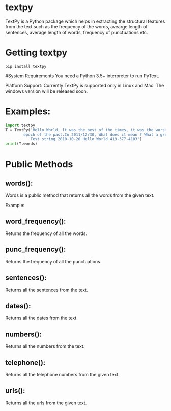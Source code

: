 # textpy
TextPy is a Python package which helps in extracting the structural features from the text such as the frequency of the words,
avearge length of sentences, average length of words, frequency of punctuations etc. 

# Getting textpy
```pip install textpy```

#System Requirements
You need a Python 3.5+ interpreter to run PyText. 

Platform Support:
Currently TextPy is supported only in Linux and Mac. The windows version will be released soon.


# Examples:
```python
import textpy
T = TextPy('Hello World, It was the best of the times, it was the worst of the times, It was the\
        epoch of the past.In 2011/12/30, What does it mean ? What a great man ! Where are the types of people ?\
           Test string 2010-10-20 Hello World 419-377-4183')
print(T.words)
```

# Public Methods
## words():
Words is a public method that returns all the words from the given text.

Example:

## word_frequency():
Returns the frequency of all the words.

## punc_frequency():
Returns the frequency of all the punctuations.

## sentences():
Returns all the sentences from the text.

## dates():
Returns all the dates from the text. 

## numbers():
Returns all the numbers from the text. 

## telephone():
Returns all the telephone numbers from the given text. 

## urls():
Returns all the urls from the given text.


